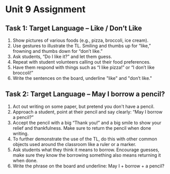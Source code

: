 # Unit 9 Assignment

## Task 1: Target Language – Like / Don’t Like

1. Show pictures of various foods (e.g., pizza, broccoli, ice cream).
2. Use gestures to illustrate the TL. Smiling and thumbs up for “like,” frowning and thumbs down for “don’t like.”
3. Ask students, “Do I like it?” and let them guess.
4. Repeat with student volunteers calling out their food preferences.
5. Have them respond with things such as “I like pizza!” or “I don’t like broccoli!”
6. Write the sentences on the board, underline "like" and "don’t like."

## Task 2: Target Language – May I borrow a pencil?

1. Act out writing on some paper, but pretend you don't have a pencil.
2. Approach a student, point at their pencil and say clearly: “May I borrow a pencil?”
3. Accept the pencil with a big “Thank you!” and a big smile to show your relief and thankfulness. Make sure to return the pencil when done writing.
4. To further demonstrate the use of the TL, do this with other common objects used around the classroom like a ruler or a marker.
5. Ask students what they think it means to borrow. Encourage guesses, make sure they know the borrowing something also means returning it when done.
6. Write the phrase on the board and underline: May I + borrow + a pencil?
